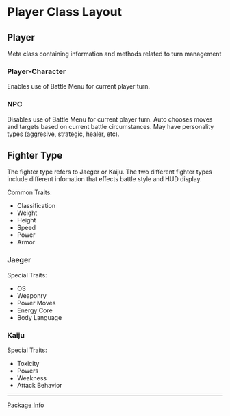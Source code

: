 # Player Class Layout

## Player

Meta class containing information and methods
related to turn management

### Player-Character

Enables use of Battle Menu for current player turn.

### NPC

Disables use of Battle Menu for current player turn.
Auto chooses moves and targets based on current
battle circumstances. May have personality types
(aggresive, strategic, healer, etc).

## Fighter Type

The fighter type refers to Jaeger or Kaiju. The two different
fighter types include different infomation that effects
battle style and HUD display.

Common Traits:
* Classification
* Weight
* Height
* Speed
* Power
* Armor

### Jaeger

Special Traits:
* OS
* Weaponry
* Power Moves
* Energy Core
* Body Language

### Kaiju

Special Traits:
* Toxicity
* Powers
* Weakness
* Attack Behavior

---
[Package Info]()
